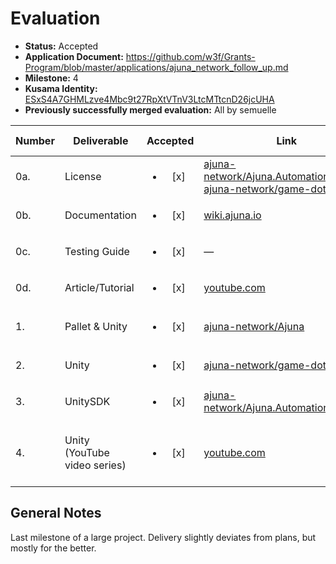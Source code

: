 # Evaluation

- **Status:** Accepted
- **Application Document:** https://github.com/w3f/Grants-Program/blob/master/applications/ajuna_network_follow_up.md
- **Milestone:** 4
- **Kusama Identity:** [ESxS4A7GHMLzve4Mbc9t27RpXtVTnV3LtcMTtcnD26jcUHA](https://polkascan.io/pre/kusama/account/ESxS4A7GHMLzve4Mbc9t27RpXtVTnV3LtcMTtcnD26jcUHA)
- **Previously successfully merged evaluation:** All by semuelle

| Number | Deliverable                  |        Accepted        | Link                                                                                                                                                                                                                                                                                           | Evaluation Notes                                                                                                                  |
| ------ | ---------------------------- | :--------------------: | ---------------------------------------------------------------------------------------------------------------------------------------------------------------------------------------------------------------------------------------------------------------------------------------------- | --------------------------------------------------------------------------------------------------------------------------------- |
| 0a.    | License                      | <ul><li>[x] </li></ul> | [ajuna-network/Ajuna.Automation.DOT4G](https://github.com/ajuna-network/Ajuna.Automation.DOT4G/blob/3d28f347a0ee172c1acd0ee3ea5e8fdb966259f1/LICENSE), [ajuna-network/game-dot4-unity](https://github.com/ajuna-network/game-dot4-unity/blob/d817b615c720bd2871d53ea0df6dd96b2cac5f5b/LICENSE) | Apache 2.0                                                                                                                        |
| 0b.    | Documentation                | <ul><li>[x] </li></ul> | [wiki.ajuna.io](https://wiki.ajuna.io/build-with-us/ajuna-sdk-toolchain/ajuna.sdk)                                                                                                                                                                                                             | —                                                                                                                                 |
| 0c.    | Testing Guide                | <ul><li>[x] </li></ul> | —                                                                                                                                                                                                                                                                                              | No code to test                                                                                                                   |
| 0d.    | Article/Tutorial             | <ul><li>[x] </li></ul> | [youtube.com](https://www.youtube.com/watch?v=IAdvCbK0kQI)                                                                                                                                                                                                                                     | Substrate Seminar                                                                                                                 |
| 1.     | Pallet & Unity               | <ul><li>[x] </li></ul> | [ajuna-network/Ajuna](https://github.com/ajuna-network/Ajuna/tree/028534df8156c49171b4119fac50cdf455f5b576/pallets/ajuna-board)                                                                                                                                                                | Generic board game implementation                                                                                                 |
| 2.     | Unity                        | <ul><li>[x] </li></ul> | [ajuna-network/game-dot4-unity](https://github.com/ajuna-network/game-dot4-unity/tree/d817b615c720bd2871d53ea0df6dd96b2cac5f5b)                                                                                                                                                                | [Google Play Store](https://play.google.com/store/apps/details?id=com.ajunanetwork.dot4g&hl=en-US&ah=_AujD0Y4v0lkQldw4PLN117d9B8) |
| 3.     | UnitySDK                     | <ul><li>[x] </li></ul> | [ajuna-network/Ajuna.Automation.DOT4G](https://github.com/ajuna-network/Ajuna.Automation.DOT4G/tree/3d28f347a0ee172c1acd0ee3ea5e8fdb966259f1)                                                                                                                                                  | [loom.com](https://www.loom.com/share/f3afe398aeac4a0ab239a122ea94d0a0)                                                           |
| 4.     | Unity (YouTube video series) | <ul><li>[x] </li></ul> | [youtube.com](https://www.youtube.com/playlist?list=PL7t2Jd6OA_ySw_m6-vwMideTne5Ti7MDU)                                                                                                                                                                                                        | Not covering Connect Four, but substantial video series on Ajuna SDK                                                              |

## General Notes

Last milestone of a large project. Delivery slightly deviates from plans, but mostly for the better.
